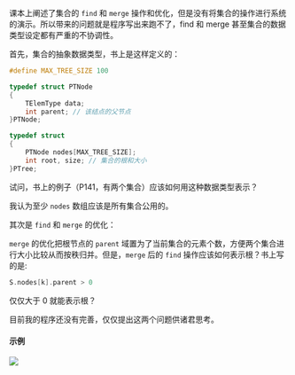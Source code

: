 课本上阐述了集合的 `find` 和 `merge` 操作和优化，但是没有将集合的操作进行系统的演示。所以带来的问题就是程序写出来跑不了，find 和 merge 甚至集合的数据类型设定都有严重的不协调性。

首先，集合的抽象数据类型，书上是这样定义的：

```c
#define MAX_TREE_SIZE 100

typedef struct PTNode
{
	TElemType data;
	int parent; // 该结点的父节点
}PTNode;

typedef struct
{
	PTNode nodes[MAX_TREE_SIZE];
	int root, size; // 集合的根和大小
}PTree;
```

试问，书上的例子（P141，有两个集合）应该如何用这种数据类型表示？

我认为至少 `nodes` 数组应该是所有集合公用的。

其次是 `find` 和 `merge` 的优化：

`merge` 的优化把根节点的 `parent` 域置为了当前集合的元素个数，方便两个集合进行大小比较从而按秩归并。但是，`merge` 后的 `find` 操作应该如何表示根？书上写的是:

```c
S.nodes[k].parent > 0
```

仅仅大于 0 就能表示根？

目前我的程序还没有完善，仅仅提出这两个问题供诸君思考。



#### 示例

![](https://www.hairrrrr.github.io/assets/2020-12-24-3.png)























